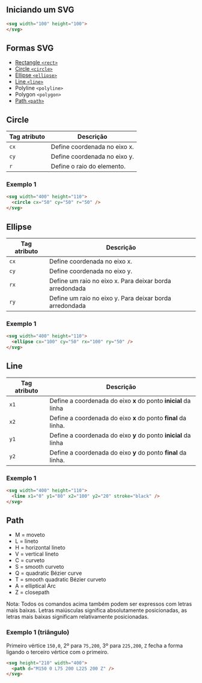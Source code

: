 ## Iniciando um SVG

```HTML
<svg width="100" height="100">
</svg>
```

## Formas SVG

- [Rectangle `<rect>`](rectangle)
- [Circle `<circle>`](#circle)
- [Ellipse `<ellipse>`](#ellipse)
- [Line `<line>`](#line)
- Polyline `<polyline>`
- Polygon `<polygon>`
- [Path `<path>`](#path)

## Circle

|Tag atributo|Descrição 
|-|-
|`cx`| Define coordenada no eixo x.
|`cy`| Define coordenada no eixo y.
|`r`| Define o raio do elemento.

### Exemplo 1

```HTML
<svg width="400" height="110">
  <circle cx="50" cy="50" r="50" />
</svg>
```

## Ellipse

|Tag atributo|Descrição 
|-|-
|`cx`| Define coordenada no eixo x.
|`cy`| Define coordenada no eixo y.
|`rx`| Define um raio no eixo x. Para deixar borda arredondada
|`ry`| Define um raio no eixo y. Para deixar borda arredondada

### Exemplo 1

```HTML
<svg width="400" height="110">
  <ellipse cx="100" cy="50" rx="100" ry="50" />
</svg>
```

## Line
|Tag atributo|Descrição 
|-|-
|`x1`| Define a coordenada do eixo **x** do ponto **inicial** da linha
|`x2`| Define a coordenada do eixo **x** do ponto **final** da linha.
|`y1`| Define a coordenada do eixo **y** do ponto **inicial** da linha
|`y2`| Define a coordenada do eixo **y** do ponto **final** da linha.

### Exemplo 1

```HTML
<svg width="400" height="110">
  <line x1="0" y1="80" x2="100" y2="20" stroke="black" />
</svg>
```

## Path

- M = moveto
- L = lineto
- H = horizontal lineto
- V = vertical lineto
- C = curveto
- S = smooth curveto
- Q = quadratic Bézier curve
- T = smooth quadratic Bézier curveto
- A = elliptical Arc
- Z = closepath

Nota: Todos os comandos acima também podem ser expressos com letras mais baixas. Letras maiúsculas significa absolutamente posicionadas, as letras mais baixas significam relativamente posicionadas.

### Exemplo 1 (triângulo)

Primeiro vértice `150,0`, 2º para `75,200`, 3º para `225,200`, `Z` fecha a forma ligando o terceiro vértice com o primeiro.

```HTML
<svg height="210" width="400">
  <path d="M150 0 L75 200 L225 200 Z" />
</svg>
```
